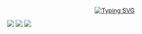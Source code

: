 
<!-- <p align="center">
  <samp>
    <a href="">portfolio</a> .
    <a href="">discord</a> .
    <a href="">LinkedIn</a>
  </samp>
</p> -->

<div id="badges"  align="center">

[![Typing SVG](https://readme-typing-svg.herokuapp.com?font=Noto+Sans+Korean&size=25&duration=4500&color=22D6F0&lines=%EC%9D%BC%EA%B4%80%EC%84%B1%EC%9D%B4+%ED%95%B5%EC%8B%AC)](https://git.io/typing-svg)

</div>

<p align="start" >
   <img src="https://github-readme-streak-stats.herokuapp.com/?user=Shoko118&theme=tokyonight" />
  <img src="https://github-readme-stats.vercel.app/api?username=Shoko118&theme=tokyonight&show_icons=true" />
  <img src="https://github-profile-summary-cards.vercel.app/api/cards/profile-details?username=Shoko118&theme=github_dark" />
</p>


<!--
**Shoko118/Shoko118** is a ✨ _special_ ✨ repository because its `README.md` (this file) appears on your GitHub profile.

Here are some ideas to get you started:

- 🔭 I’m currently working on ...
- 🌱 I’m currently learning ...
- 👯 I’m looking to collaborate on ...
- 🤔 I’m looking for help with ...
- 💬 Ask me about ...
- 📫 How to reach me: ...
- 😄 Pronouns: ...
- ⚡ Fun fact: ...
-->
